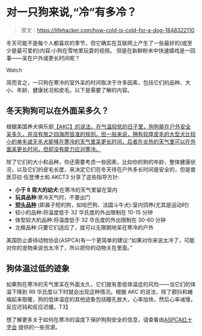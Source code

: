# 对一只狗来说,“冷”有多冷？

> 原文：<https://lifehacker.com/how-cold-is-cold-for-a-dog-1848322110>

冬天可能不是每个人都喜欢的季节，但它确实在互联网上产生了一些最好的(或至少是最可爱的)内容:小狗在雪地里玩耍的视频。 但是在新鲜粉末中快速嬉戏是一回事——呆在户外或更长时间呢？

Watch

简而言之，一只狗在寒冷的室外呆的时间取决于许多因素，包括它们的品种、大小、年龄、健康状况和皮毛。以下是需要了解的内容。

## 冬天狗狗可以在外面呆多久？

根据美国养犬俱乐部[【AKC】的说法，在气温较低的日子里，狗狗能在户外安全呆多久，并没有放之四海而皆准的规则。但一般来说，拥有较厚皮毛的大型犬比较小的单毛或无毛犬能够在寒冷的天气里呆更长时间，后者在炎热的天气里可以在外面呆更长时间，但却没有能力应对寒冷。](https://www.akc.org/expert-advice/health/how-long-can-you-keep-your-dog-outside/)

除了它们的大小和品种，你还需要考虑一些因素，比如你的狗的年龄，整体健康状况，以及它们的皮毛长度，来决定它们在冬天待在户外多长时间是安全的，但是兽医莎拉·伍登博士和 AKCT3 分享了这些指导方针:

*   **小于 8 周大的幼犬**:在寒冷的天气里留在室内
*   **玩具品种**:寒冷天气时，不要出门
*   [**短头品种**](https://www.akc.org/expert-advice/dog-breeds/sports-snouts-and-extreme-weather-workout-safety-for-flat-faced-dogs/) (即鼻子短的狗，如哈巴狗、法国斗牛犬):室内饲养(尤其是运动时)
*   较小的品种:将温度低于 32 华氏度的外出限制在 10-15 分钟
*   体型较大的品种:将温度低于 32 华氏度的外出限制在 30-60 分钟
*   北极品种:只要它们适应了，就可以无限期地呆在寒冷的户外

美国防止虐待动物协会(ASPCA)有一个更简单的建议:“如果对你来说太冷了，可能对你的宠物来说也太冷了，所以把你的动物关在里面。”

## 狗体温过低的迹象

如果狗在寒冷的天气里呆在外面太久，它们就有患低体温症的风险——当它们的体温下降到 99 华氏度以下时就会出现这种情况。根据 AKC 的说法，除了颤抖和蜷缩起来取暖，狗的低体温症的其他迹象包括瞳孔放大，心率加快，然后心率减慢，反应迟钝和反应迟缓。T3】

想了解更多关于如何在寒冷的温度下保护狗狗安全的信息，请查看由[ASPCA](https://www.aspca.org/pet-care/general-pet-care/cold-weather-safety-tips)[红十字会](https://www.redcross.org/get-help/how-to-prepare-for-emergencies/pet-winter-safety.html) 提供的一些资源。